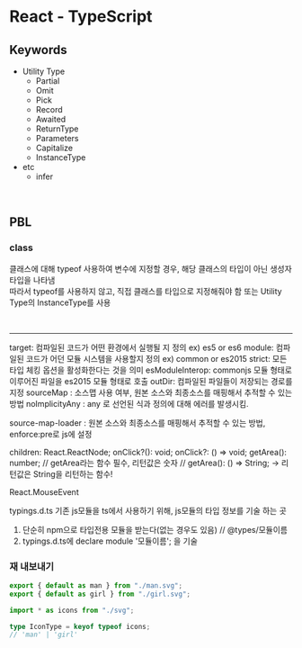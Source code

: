# React - TypeScript

## Keywords

- Utility Type
  - Partial
  - Omit
  - Pick
  - Record
  - Awaited
  - ReturnType
  - Parameters
  - Capitalize
  - InstanceType
- etc
  - infer

<br />

## PBL

### class

클래스에 대해 typeof 사용하여 변수에 지정할 경우, 해당 클래스의 타입이 아닌 생성자 타입을 나타냄\
따라서 typeof를 사용하지 않고, 직접 클래스를 타입으로 지정해줘야 함 또는 Utility Type의 InstanceType를 사용

<br />

---

target: 컴파일된 코드가 어떤 환경에서 실행될 지 정의 ex) es5 or es6
module: 컴파일된 코드가 어던 모듈 시스템을 사용할지 정의 ex) common or es2015
strict: 모든 타입 체킹 옵션을 활성화한다는 것을 의미
esModuleInterop: commonjs 모듈 형태로 이루어진 파일을 es2015 모듈 형태로 호출
outDir: 컴파일된 파일들이 저장되는 경로를 지정
sourceMap : 소스맵 사용 여부, 원본 소스와 최종소스를 매핑해서 추적할 수 있는 방법
noImplicityAny : any 로 선언된 식과 정의에 대해 에러를 발생시킴.

source-map-loader : 원본 소스와 최종소스를 매핑해서 추적할 수 있는 방법, enforce:pre로 js에 설정

children: React.ReactNode;
onClick?(): void;
onClick?: () => void;
getArea(): number; // getArea라는 함수 필수, 리턴값은 숫자
// getArea(): () => String; -> 리턴값은 String을 리턴하는 함수!

React.MouseEvent<HTMLButtonElement>

typings.d.ts
기존 js모듈을 ts에서 사용하기 위해, js모듈의 타입 정보를 기술 하는 곳

1. 단순히 npm으로 타입전용 모듈을 받는다(없는 경우도 있음) // @types/모듈이름
2. typings.d.ts에 declare module '모듈이름'; 을 기술

### 재 내보내기

```ts
export { default as man } from "./man.svg";
export { default as girl } from "./girl.svg";
```

```ts
import * as icons from "./svg";

type IconType = keyof typeof icons;
// 'man' | 'girl'
```
